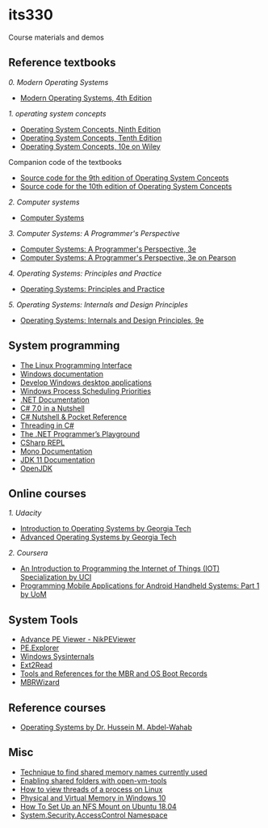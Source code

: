 # its330
Course materials and demos

## Reference textbooks
_0. Modern Operating Systems_
* [Modern Operating Systems, 4th Edition](https://www.pearson.com/us/higher-education/program/Tanenbaum-Modern-Operating-Systems-4th-Edition/PGM80736.html)

_1. operating system concepts_
* [Operating System Concepts, Ninth Edition](http://codex.cs.yale.edu/avi/os-book/OS9/index.html)
* [Operating System Concepts, Tenth Edition](http://codex.cs.yale.edu/avi/os-book/OS10/index.html)
* [Operating System Concepts, 10e on Wiley](http://bcs.wiley.com/he-bcs/Books?action=index&itemId=1119320917&bcsId=11227)

Companion code of the textbooks
* [Source code for the 9th edition of Operating System Concepts](https://github.com/greggagne/OSC9e)
* [Source code for the 10th edition of Operating System Concepts](https://github.com/greggagne/osc10e)

_2. Computer systems_
* [Computer Systems](http://computersystemsbook.com/)

_3. Computer Systems: A Programmer's Perspective_
* [Computer Systems: A Programmer's Perspective, 3e](http://csapp.cs.cmu.edu/3e/home.html)
* [Computer Systems: A Programmer's Perspective, 3e on Pearson](https://www.pearson.com/us/higher-education/product/Bryant-Computer-Systems-A-Programmer-s-Perspective-3rd-Edition/9780134092669.html)


_4. Operating Systems: Principles and Practice_
* [Operating Systems: Principles and Practice](http://ospp.cs.washington.edu/)

_5. Operating Systems: Internals and Design Principles_
* [Operating Systems: Internals and Design Principles, 9e](https://www.pearson.com/us/higher-education/program/Stallings-Operating-Systems-Internals-and-Design-Principles-9th-Edition/PGM1262980.html)

## System programming
* [The Linux Programming Interface](http://man7.org/index.html)
* [Windows documentation](https://docs.microsoft.com/en-us/windows/)
* [Develop Windows desktop applications](https://docs.microsoft.com/en-us/windows/desktop/index)
* [Windows Process Scheduling Priorities](https://docs.microsoft.com/en-us/windows/desktop/procthread/scheduling-priorities)
* [.NET Documentation](https://docs.microsoft.com/en-us/dotnet/)
* [C# 7.0 in a Nutshell](http://www.albahari.com/nutshell/)
* [C# Nutshell & Pocket Reference](http://www.albahari.com/)
* [Threading in C#](http://www.albahari.com/threading/)
* [The .NET Programmer’s Playground](https://www.linqpad.net/)
* [CSharp REPL](https://www.mono-project.com/docs/tools+libraries/tools/repl/)
* [Mono Documentation](https://www.mono-project.com/docs/)
* [JDK 11 Documentation](https://docs.oracle.com/en/java/javase/11/index.html)
* [OpenJDK](https://openjdk.java.net/)



## Online courses
_1. Udacity_
* [Introduction to Operating Systems by Georgia Tech](https://www.udacity.com/course/introduction-to-operating-systems--ud923)
* [Advanced Operating Systems by Georgia Tech](https://www.udacity.com/course/advanced-operating-systems--ud189)

_2. Coursera_
* [An Introduction to Programming the Internet of Things (IOT) Specialization by UCI](https://www.coursera.org/specializations/iot?)
* [Programming Mobile Applications for Android Handheld Systems: Part 1 by UoM](https://www.coursera.org/learn/android-programming)

## System Tools
* [Advance PE Viewer - NikPEViewer](http://www.codedebug.com/php/Products/Products_NikPEViewer_12v.php)
* [PE.Explorer](http://www.pe-explorer.com/peexplorer-tour.htm)
* [Windows Sysinternals](https://docs.microsoft.com/en-us/sysinternals/)
* [Ext2Read](https://sourceforge.net/projects/ext2read/)
* [Tools and References for the MBR and OS Boot Records](https://thestarman.pcministry.com/asm/mbr/BootToolsRefs.htm)
* [MBRWizard](http://mbrwizard.com/)

## Reference courses
* [Operating Systems by Dr. Hussein M. Abdel-Wahab](https://www.cs.odu.edu/~cs471w/)

## Misc
* [Technique to find shared memory names currently used](https://stackoverflow.com/questions/25747935/technique-to-find-shared-memory-names-currently-used)
* [Enabling shared folders with open-vm-tools](https://askubuntu.com/questions/580319/enabling-shared-folders-with-open-vm-tools)
* [How to view threads of a process on Linux](http://ask.xmodulo.com/view-threads-process-linux.html)
* [Physical and Virtual Memory in Windows 10](https://answers.microsoft.com/en-us/windows/forum/windows_10-performance-winpc/physical-and-virtual-memory-in-windows-10/e36fb5bc-9ac8-49af-951c-e7d39b979938)
* [How To Set Up an NFS Mount on Ubuntu 18.04](https://www.digitalocean.com/community/tutorials/how-to-set-up-an-nfs-mount-on-ubuntu-18-04)
* [System.Security.AccessControl Namespace](https://docs.microsoft.com/en-us/dotnet/api/system.security.accesscontrol?redirectedfrom=MSDN&view=netframework-4.7.2)
